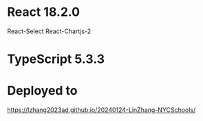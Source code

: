 # React 18.2.0
  React-Select  React-Chartjs-2
# TypeScript 5.3.3
# Deployed to
  https://lzhang2023ad.github.io/20240124-LinZhang-NYCSchools/